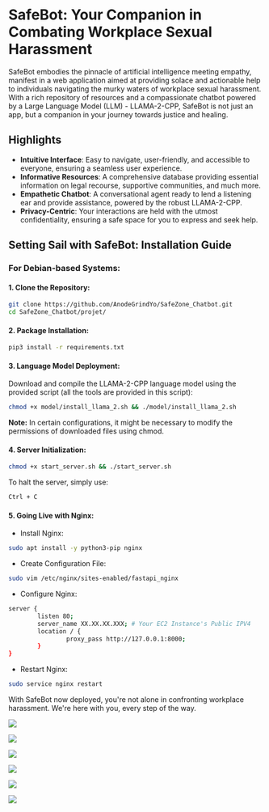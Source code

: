 # SafeBot: Your Companion in Combating Workplace Sexual Harassment

SafeBot embodies the pinnacle of artificial intelligence meeting empathy, manifest in a web application aimed at providing solace and actionable help to individuals navigating the murky waters of workplace sexual harassment. With a rich repository of resources and a compassionate chatbot powered by a Large Language Model (LLM) - LLAMA-2-CPP, SafeBot is not just an app, but a companion in your journey towards justice and healing.

## Highlights

- **Intuitive Interface**: Easy to navigate, user-friendly, and accessible to everyone, ensuring a seamless user experience.
- **Informative Resources**: A comprehensive database providing essential information on legal recourse, supportive communities, and much more.
- **Empathetic Chatbot**: A conversational agent ready to lend a listening ear and provide assistance, powered by the robust LLAMA-2-CPP.
- **Privacy-Centric**: Your interactions are held with the utmost confidentiality, ensuring a safe space for you to express and seek help.

## Setting Sail with SafeBot: Installation Guide

### For Debian-based Systems:

#### 1. Clone the Repository:
```bash
git clone https://github.com/AnodeGrindYo/SafeZone_Chatbot.git
cd SafeZone_Chatbot/projet/
```

#### 2. Package Installation:
```bash
pip3 install -r requirements.txt
```

#### 3. Language Model Deployment:
Download and compile the LLAMA-2-CPP language model using the provided script (all the tools are provided in this script):
```bash
chmod +x model/install_llama_2.sh && ./model/install_llama_2.sh
```

**Note:** In certain configurations, it might be necessary to modify the permissions of downloaded files using chmod.

#### 4. Server Initialization:
```bash
chmod +x start_server.sh && ./start_server.sh
```

To halt the server, simply use:
```bash
Ctrl + C
```

#### 5. Going Live with Nginx:
- Install Nginx:
```bash
sudo apt install -y python3-pip nginx
```

- Create Configuration File:
```bash
sudo vim /etc/nginx/sites-enabled/fastapi_nginx
```

- Configure Nginx:
```bash
server {
        listen 80;
        server_name XX.XX.XX.XXX; # Your EC2 Instance's Public IPV4
        location / {
                proxy_pass http://127.0.0.1:8000;
        }
}
```

- Restart Nginx:
```bash
sudo service nginx restart
```

With SafeBot now deployed, you're not alone in confronting workplace harassment. We're here with you, every step of the way.

![](https://cdn.discordapp.com/attachments/932672918859702355/1162081297175420989/image.png?ex=653aa38b&is=65282e8b&hm=f022709b75e34834e69edb799fa95d1c970d99174fc11ba4727487324ae88ffa&)

![](https://cdn.discordapp.com/attachments/932672918859702355/1162082969729630360/image.png?ex=653aa51a&is=6528301a&hm=b8398a48de7620cbb20fe2a299147e463ecfc83070966c802b981c52d97002a7&)

![](https://cdn.discordapp.com/attachments/932672918859702355/1162081602109722705/image.png?ex=653aa3d4&is=65282ed4&hm=713b3870cb93c17af0dfde82d2b472cf36b9eeb4bbe928daa2f9a3758fb02578&)

![](https://cdn.discordapp.com/attachments/932672918859702355/1162081723153141801/image.png?ex=653aa3f1&is=65282ef1&hm=65c189f61e783f007eaea64266e907faca3b3e6fc76278891558fdfe910ff9b2&)

![](https://cdn.discordapp.com/attachments/932672918859702355/1162081834457387169/image.png?ex=653aa40b&is=65282f0b&hm=05078574acc78dc6bc3b70a3cc3b90567b8959359c034a7fc9a1d312fd2336a5&)

![](https://cdn.discordapp.com/attachments/932672918859702355/1162081980142342256/image.png?ex=653aa42e&is=65282f2e&hm=44433602d6ff62fdb6e7fafedfd487a844f0a60e05528224410dde921e992aa4&)
